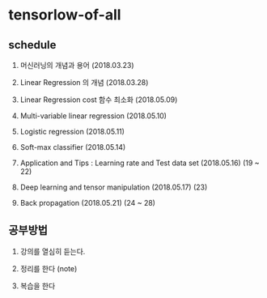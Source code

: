 # tensorlow-of-all 

## schedule

1. 머신러닝의 개념과 용어 (2018.03.23)

2. Linear Regression 의 개념 (2018.03.28)

3. Linear Regression cost 함수 최소화 (2018.05.09)

4. Multi-variable linear regression (2018.05.10)

5. Logistic regression (2018.05.11)

6. Soft-max classifier (2018.05.14)

7. Application and Tips : Learning rate and Test data set (2018.05.16) (19 ~ 22)

8. Deep learning and tensor manipulation (2018.05.17) (23)

9. Back propagation (2018.05.21) (24 ~ 28)

## 공부방법

 1. 강의를 열심히 듣는다.

 2. 정리를 한다 (note)

 3. 복습을 한다